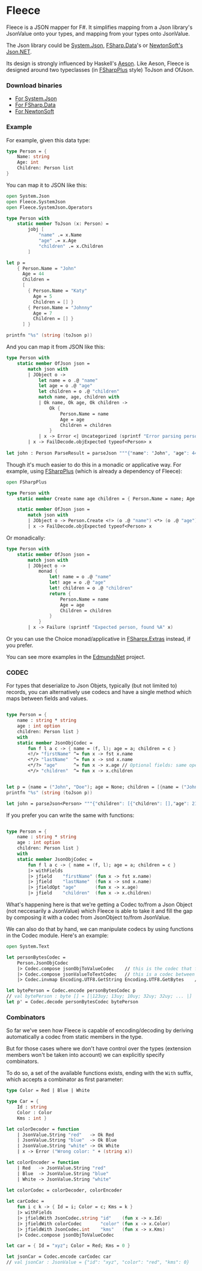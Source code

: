 Fleece
======

Fleece is a JSON mapper for F#. It simplifies mapping from a Json library's JsonValue onto your types, and mapping from your types onto JsonValue. 

The Json library could be [System.Json](http://bit.ly/1axIBoA), [FSharp.Data](http://fsharp.github.io/FSharp.Data/)'s or [NewtonSoft's Json.NET](https://www.newtonsoft.com/json).

Its design is strongly influenced by Haskell's [Aeson](http://hackage.haskell.org/package/aeson-0.7.0.0/docs/Data-Aeson.html). Like Aeson, Fleece is designed around two typeclasses (in [FSharpPlus](https://github.com/fsprojects/FSharpPlus) style) ToJson and OfJson.

### Download binaries

* [For System.Json](https://www.nuget.org/packages/Fleece.SystemJson/)
* [For FSharp.Data](https://www.nuget.org/packages/Fleece.FSharpData/)
* [For NewtonSoft](https://www.nuget.org/packages/Fleece.NewtonSoftJson/)

### Example

For example, given this data type:

```fsharp
type Person = {
    Name: string
    Age: int
    Children: Person list
}
```

You can map it to JSON like this:

```fsharp
open System.Json
open Fleece.SystemJson
open Fleece.SystemJson.Operators

type Person with
    static member ToJson (x: Person) =
        jobj [ 
            "name" .= x.Name
            "age" .= x.Age
            "children" .= x.Children
        ]

let p = 
    { Person.Name = "John"
      Age = 44
      Children = 
      [
        { Person.Name = "Katy"
          Age = 5
          Children = [] }
        { Person.Name = "Johnny"
          Age = 7
          Children = [] }
      ] }

printfn "%s" (string (toJson p))
```

And you can map it from JSON like this:

```fsharp
type Person with
    static member OfJson json =
        match json with
        | JObject o ->
            let name = o .@ "name"
            let age = o .@ "age"
            let children = o .@ "children"
            match name, age, children with
            | Ok name, Ok age, Ok children -> 
                Ok {
                    Person.Name = name
                    Age = age
                    Children = children
                }
            | x -> Error <| Uncategorized (sprintf "Error parsing person: %A" x)
        | x -> FailDecode.objExpected typeof<Person> x
        
let john : Person ParseResult = parseJson """{"name": "John", "age": 44, "children": [{"name": "Katy", "age": 5, "children": []}, {"name": "Johnny", "age": 7, "children": []}]}"""
```

Though it's much easier to do this in a monadic or applicative way. For example, using [FSharpPlus](https://github.com/fsprojects/FSharpPlus) (which is already a dependency of Fleece):

```fsharp
open FSharpPlus

type Person with
    static member Create name age children = { Person.Name = name; Age = age; Children = children }

    static member OfJson json =
        match json with
        | JObject o -> Person.Create <!> (o .@ "name") <*> (o .@ "age") <*> (o .@ "children")
        | x -> FailDecode.objExpected typeof<Person> x

```

Or monadically:


```fsharp
type Person with
    static member OfJson json =
        match json with
        | JObject o -> 
            monad {
                let! name = o .@ "name"
                let! age = o .@ "age"
                let! children = o .@ "children"
                return {
                    Person.Name = name
                    Age = age
                    Children = children
                }
            }
        | x -> Failure (sprintf "Expected person, found %A" x)
```

Or you can use the Choice monad/applicative in [FSharpx.Extras](https://github.com/fsprojects/FSharpx.Extras) instead, if you prefer.

You can see more examples in the [EdmundsNet](https://github.com/mausch/EdmundsNet) project.


### CODEC

For types that deserialize to Json Objets, typically (but not limited to) records, you can alternatively use codecs and have a single method which maps between fields and values. 


```fsharp

type Person = { 
    name : string * string
    age : int option
    children: Person list } 
    with
    static member JsonObjCodec =
        fun f l a c -> { name = (f, l); age = a; children = c }
        <!/> "firstName" ^= fun x -> fst x.name
        <*/> "lastName"  ^= fun x -> snd x.name
        <*/?> "age"      ^= fun x -> x.age // Optional fields: same operators but ending with '?'
        <*/> "children"  ^= fun x -> x.children


let p = {name = ("John", "Doe"); age = None; children = [{name = ("Johnny", "Doe"); age = Some 21; children = []}]}
printfn "%s" (string (toJson p))

let john = parseJson<Person> """{"children": [{"children": [],"age": 21,"lastName": "Doe","firstName": "Johnny"}],"lastName": "Doe","firstName": "John"}"""
```

If you prefer you can write the same with functions:

```fsharp

type Person = { 
    name : string * string
    age : int option
    children: Person list }
    with
    static member JsonObjCodec =
        fun f l a c -> { name = (f, l); age = a; children = c }
        |> withFields
        |> jfield    "firstName" (fun x -> fst x.name)
        |> jfield    "lastName"  (fun x -> snd x.name)
        |> jfieldOpt "age"       (fun x -> x.age)
        |> jfield    "children"  (fun x -> x.children)

```

What's happening here is that we're getting a Codec to/from a Json Object (not neccesarily a JsonValue) which Fleece is able to take it and fill the gap by composing it with a codec from JsonObject to/from JsonValue.

We can also do that by hand, we can manipulate codecs by using functions in the Codec module. Here's an example:

```fsharp
open System.Text

let personBytesCodec =
    Person.JsonObjCodec
    |> Codec.compose jsonObjToValueCodec    // this is the codec that fills the gap to/from JsonValue
    |> Codec.compose jsonValueToTextCodec   // this is a codec between JsonValue and JsonText
    |> Codec.invmap Encoding.UTF8.GetString Encoding.UTF8.GetBytes    // This is a pair of of isomorphic functions

let bytePerson = Codec.encode personBytesCodec p
// val bytePerson : byte [] = [|123uy; 13uy; 10uy; 32uy; 32uy; ... |]
let p' = Codec.decode personBytesCodec bytePerson
```

### Combinators

So far we've seen how Fleece is capable of encoding/decoding by deriving automatically a codec from static members in the type.

But for those cases where we don't have control over the types (extension members won't be taken into account) we can explicitly specify combinators.

To do so, a set of the available functions exists, ending with the `With` suffix, which accepts a combinator as first parameter:

```fsharp
type Color = Red | Blue | White

type Car = {
    Id : string
    Color : Color
    Kms : int }

let colorDecoder = function
    | JsonValue.String "red"   -> Ok Red  
    | JsonValue.String "blue"  -> Ok Blue 
    | JsonValue.String "white" -> Ok White
    | x -> Error ("Wrong color: " + (string x))

let colorEncoder = function
    | Red   -> JsonValue.String "red"
    | Blue  -> JsonValue.String "blue"
    | White -> JsonValue.String "white"

let colorCodec = colorDecoder, colorEncoder
    
let carCodec =
    fun i c k -> { Id = i; Color = c; Kms = k }
    |> withFields
    |> jfieldWith JsonCodec.string "id"    (fun x -> x.Id)
    |> jfieldWith colorCodec       "color" (fun x -> x.Color)
    |> jfieldWith JsonCodec.int    "kms"   (fun x -> x.Kms)
    |> Codec.compose jsonObjToValueCodec

let car = { Id = "xyz"; Color = Red; Kms = 0 }

let jsonCar = Codec.encode carCodec car
// val jsonCar : JsonValue = {"id": "xyz", "color": "red", "kms": 0}
```